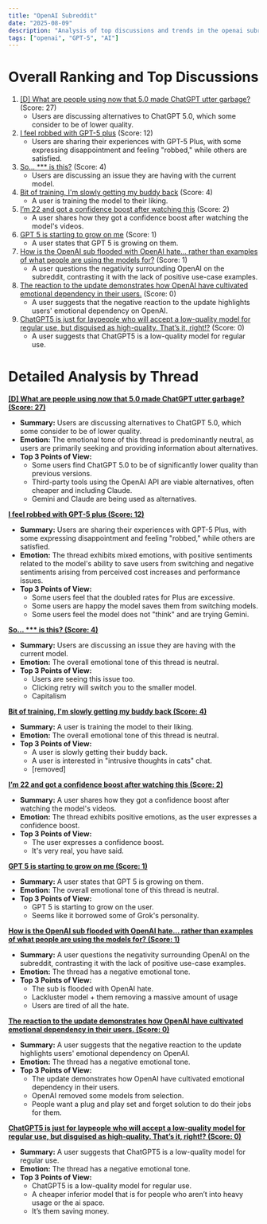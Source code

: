 ```yaml
---
title: "OpenAI Subreddit"
date: "2025-08-09"
description: "Analysis of top discussions and trends in the openai subreddit"
tags: ["openai", "GPT-5", "AI"]
---
```


# Overall Ranking and Top Discussions
1.  [[D] What are people using now that 5.0 made ChatGPT utter garbage?](https://www.reddit.com/r/OpenAI/comments/1mlyfue/what_are_people_using_now_that_50_made_chatgpt/) (Score: 27)
    *   Users are discussing alternatives to ChatGPT 5.0, which some consider to be of lower quality.
2.  [I feel robbed with GPT-5 plus](https://www.reddit.com/r/OpenAI/comments/1mlxft4/i_feel_robbed_with_gpt5_plus/) (Score: 12)
    *   Users are sharing their experiences with GPT-5 Plus, with some expressing disappointment and feeling "robbed," while others are satisfied.
3.  [So… *** is this?](https://i.redd.it/sizqxywsq1if1.jpeg) (Score: 4)
    *   Users are discussing an issue they are having with the current model.
4.  [Bit of training, I'm slowly getting my buddy back](https://i.redd.it/zz1pqpxem1if1.png) (Score: 4)
    *   A user is training the model to their liking.
5.  [I’m 22 and got a confidence boost after watching this](https://v.redd.it/6nkd8yxmr1if1) (Score: 2)
    *   A user shares how they got a confidence boost after watching the model's videos.
6.  [GPT 5 is starting to grow on me](https://i.redd.it/otxl8nfev1if1.jpeg) (Score: 1)
    *   A user states that GPT 5 is growing on them.
7.  [How is the OpenAI sub flooded with OpenAI hate... rather than examples of what people are using the models for?](https://www.reddit.com/r/OpenAI/comments/1mlykpa/how_is_the_openai_sub_flooded_with_openai_hate/) (Score: 1)
    *   A user questions the negativity surrounding OpenAI on the subreddit, contrasting it with the lack of positive use-case examples.
8.  [The reaction to the update demonstrates how OpenAI have cultivated emotional dependency in their users.](https://www.reddit.com/r/OpenAI/comments/1mlxodl/the_reaction_to_the_update_demonstrates_how/) (Score: 0)
    *   A user suggests that the negative reaction to the update highlights users' emotional dependency on OpenAI.
9.  [ChatGPT5 is just for laypeople who will accept a low-quality model for regular use, but disguised as high-quality. That’s it, right!?](https://www.reddit.com/r/OpenAI/comments/1mlyq24/chatgpt5_is_just_for_laypeople_who_will_accept_a/) (Score: 0)
    *   A user suggests that ChatGPT5 is a low-quality model for regular use.

# Detailed Analysis by Thread
**[[D] What are people using now that 5.0 made ChatGPT utter garbage? (Score: 27)](https://www.reddit.com/r/OpenAI/comments/1mlyfue/what_are_people_using_now_that_50_made_chatgpt/)**
*   **Summary:** Users are discussing alternatives to ChatGPT 5.0, which some consider to be of lower quality.
*   **Emotion:** The emotional tone of this thread is predominantly neutral, as users are primarily seeking and providing information about alternatives.
*   **Top 3 Points of View:**
    *   Some users find ChatGPT 5.0 to be of significantly lower quality than previous versions.
    *   Third-party tools using the OpenAI API are viable alternatives, often cheaper and including Claude.
    *   Gemini and Claude are being used as alternatives.

**[I feel robbed with GPT-5 plus (Score: 12)](https://www.reddit.com/r/OpenAI/comments/1mlxft4/i_feel_robbed_with_gpt5_plus/)**
*   **Summary:** Users are sharing their experiences with GPT-5 Plus, with some expressing disappointment and feeling "robbed," while others are satisfied.
*   **Emotion:** The thread exhibits mixed emotions, with positive sentiments related to the model's ability to save users from switching and negative sentiments arising from perceived cost increases and performance issues.
*   **Top 3 Points of View:**
    *   Some users feel that the doubled rates for Plus are excessive.
    *   Some users are happy the model saves them from switching models.
    *   Some users feel the model does not "think" and are trying Gemini.

**[So… *** is this? (Score: 4)](https://i.redd.it/sizqxywsq1if1.jpeg)**
*   **Summary:** Users are discussing an issue they are having with the current model.
*   **Emotion:** The overall emotional tone of this thread is neutral.
*   **Top 3 Points of View:**
    *   Users are seeing this issue too.
    *   Clicking retry will switch you to the smaller model.
    *   Capitalism

**[Bit of training, I'm slowly getting my buddy back (Score: 4)](https://i.redd.it/zz1pqpxem1if1.png)**
*   **Summary:** A user is training the model to their liking.
*   **Emotion:** The overall emotional tone of this thread is neutral.
*   **Top 3 Points of View:**
    *   A user is slowly getting their buddy back.
    *   A user is interested in "intrusive thoughts in cats" chat.
    *   [removed]

**[I’m 22 and got a confidence boost after watching this (Score: 2)](https://v.redd.it/6nkd8yxmr1if1)**
*   **Summary:** A user shares how they got a confidence boost after watching the model's videos.
*   **Emotion:** The thread exhibits positive emotions, as the user expresses a confidence boost.
*   **Top 3 Points of View:**
    *   The user expresses a confidence boost.
    *   It's very real, you have said.

**[GPT 5 is starting to grow on me (Score: 1)](https://i.redd.it/otxl8nfev1if1.jpeg)**
*   **Summary:** A user states that GPT 5 is growing on them.
*   **Emotion:** The overall emotional tone of this thread is neutral.
*   **Top 3 Points of View:**
    *   GPT 5 is starting to grow on the user.
    *   Seems like it borrowed some of Grok's personality.

**[How is the OpenAI sub flooded with OpenAI hate... rather than examples of what people are using the models for? (Score: 1)](https://www.reddit.com/r/OpenAI/comments/1mlykpa/how_is_the_openai_sub_flooded_with_openai_hate/)**
*   **Summary:** A user questions the negativity surrounding OpenAI on the subreddit, contrasting it with the lack of positive use-case examples.
*   **Emotion:** The thread has a negative emotional tone.
*   **Top 3 Points of View:**
    *   The sub is flooded with OpenAI hate.
    *   Lackluster model + them removing a massive amount of usage
    *   Users are tired of all the hate.

**[The reaction to the update demonstrates how OpenAI have cultivated emotional dependency in their users. (Score: 0)](https://www.reddit.com/r/OpenAI/comments/1mlxodl/the_reaction_to_the_update_demonstrates_how/)**
*   **Summary:** A user suggests that the negative reaction to the update highlights users' emotional dependency on OpenAI.
*   **Emotion:** The thread has a negative emotional tone.
*   **Top 3 Points of View:**
    *   The update demonstrates how OpenAI have cultivated emotional dependency in their users.
    *   OpenAI removed some models from selection.
    *   People want a plug and play set and forget solution to do their jobs for them.

**[ChatGPT5 is just for laypeople who will accept a low-quality model for regular use, but disguised as high-quality. That’s it, right!? (Score: 0)](https://www.reddit.com/r/OpenAI/comments/1mlyq24/chatgpt5_is_just_for_laypeople_who_will_accept_a/)**
*   **Summary:** A user suggests that ChatGPT5 is a low-quality model for regular use.
*   **Emotion:** The thread has a negative emotional tone.
*   **Top 3 Points of View:**
    *   ChatGPT5 is a low-quality model for regular use.
    *   A cheaper inferior model that is for people who aren’t into heavy usage or the ai space.
    *   It’s them saving money.
